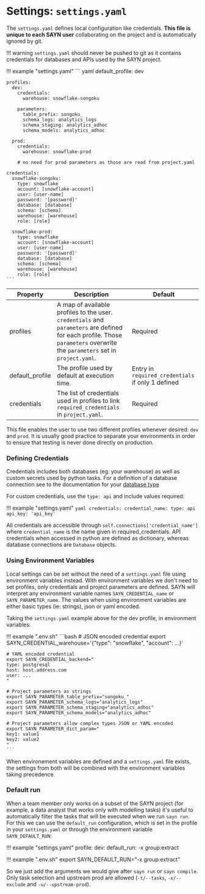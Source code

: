 # Settings: `settings.yaml`

The `settings.yaml` defines local configuration like credentials. **This file is unique to each SAYN user**
collaborating on the project and is automatically ignored by git.

!!! warning
    `settings.yaml` should never be pushed to git as it contains credentials for
    databases and APIs used by the SAYN project.

!!! example "settings.yaml"
    ``` yaml
    default_profile: dev

    profiles:
      dev:
        credentials:
          warehouse: snowflake-songoku

        parameters:
          table_prefix: songoku_
          schema_logs: analytics_logs
          schema_staging: analytics_adhoc
          schema_models: analytics_adhoc

      prod:
        credentials:
          warehouse: snowflake-prod

        # no need for prod parameters as those are read from project.yaml

    credentials:
      snowflake-songoku:
        type: snowflake
        account: [snowflake-account]
        user: [user-name]
        password: '[password]'
        database: [database]
        schema: [schema]
        warehouse: [warehouse]
        role: [role]

      snowflake-prod:
        type: snowflake
        account: [snowflake-account]
        user: [user-name]
        password: '[password]'
        database: [database]
        schema: [schema]
        warehouse: [warehouse]
        role: [role]
    ```

| Property | Description | Default |
| -------- | ----------- | -------- |
| profiles | A map of available profiles to the user. `credentials` and `parameters` are defined for each profile. Those `parameters` overwrite the `parameters` set in `project.yaml`. | Required |
| default_profile | The profile used by default at execution time. | Entry in `required_credentials` if only 1 defined |
| credentials | The list of credentials used in profiles to link `required_credentials` in `project.yaml`. | Required |

This file enables the user to use two different profiles whenever desired: `dev` and `prod`. It is
usually good practice to separate your environments in order to ensure that testing is never done directly
on production.

### Defining Credentials

Credentials includes both databases (eg: your warehouse) as well as custom secrets used by python tasks.
For a definition of a database connection see to the documentation for your
[database type](../databases/overview.md)

For custom credentials, use the `type: api` and include values required:

!!! example "settings.yaml"
    ```yaml
    credentials:
      credential_name:
        type: api
        api_key: 'api_key'
    ```

All credentials are accessible through `self.connections['credential_name']` where `credential_name` is the
name given in required_credentials. API credentials when accessed in python are defined as dictionary,
whereas database connections are `Database` objects.

### Using Environment Variables

Local settings can be set without the need of a `settings.yaml` file using environment variables instead.
With environment variables we don't need to set profiles, only credentials and project parameters are
defined. SAYN will interpret any environment variable names `SAYN_CREDENTIAL_name` or `SAYN_PARAMETER_name`.
The values when using environment variables are either basic types (ie: strings), json or yaml encoded.

Taking the `settings.yaml` example above for the dev profile, in environment variables:

!!! example ".env.sh"
    ```bash
    # JSON encoded credential
    export SAYN_CREDENTIAL_warehouse='{"type": "snowflake", "account": ...}'

    # YAML encoded credential
    export SAYN_CREDENTIAL_backend="
    type: postgresql
    host: host.address.com
    user: ...
    "

    # Project parameters as strings
    export SAYN_PARAMETER_table_prefix="songoku_"
    export SAYN_PARAMETER_schema_logs="analytics_logs"
    export SAYN_PARAMETER_schema_staging="analytics_adhoc"
    export SAYN_PARAMETER_schema_models="analytics_adhoc"

    # Project parameters allow complex types JSON or YAML encoded
    export SAYN_PARAMETER_dict_param="
    key1: value1
    key2: value2
    "
    ```

When environement variables are defined and a `settings.yaml` file exists, the settings from both will
be combined with the environment variables taking precedence.

### Default run

When a team member only works on a subset of the SAYN project (for example, a data analyst that works only
with modelling tasks) it's useful to automatically filter the tasks that will be executed when we run
`sayn run`. For this we can use the `default_run` configuration, which is set in the profile in your
`settings.yaml` or through the environment variable `SAYN_DEFAULT_RUN`:

!!! example "settings.yaml"
    profile:
      dev:
        default_run: -x group:extract

!!! example ".env.sh"
    export SAYN_DEFAULT_RUN="-x group:extract"
 
So we just add the arguments we would give after `sayn run` or `sayn compile`. Only task selection and
upstream prod are allowed (`-t/--tasks`, `-x/--exclude` and `-u/--upstream-prod`).
